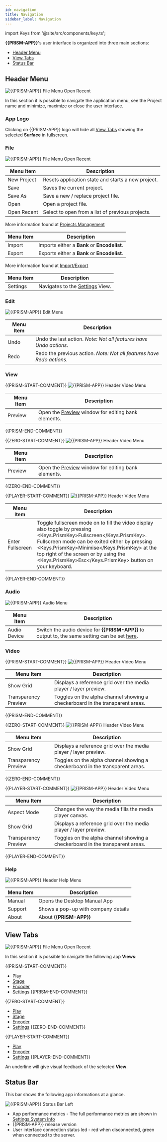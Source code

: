 ```yaml
---
id: navigation
title: Navigation
sidebar_label: Navigation
---
```


import Keys from '@site/src/components/key.ts';

**{{PRISM-APP}}**'s user interface is organized into three main sections:

- [Header Menu](./navigation#header-menu)
- [View Tabs](./navigation#view-tabs)
- [Status Bar](./navigation#status-bar)

## Header Menu
![{{PRISM-APP}} File Menu Open Recent](/prismdocs/images/navigation/{{PRISM-APP-LOWER}}-header-menu.png)

In this section it is possible to navigate the application menu, see the Project name and minimize, maximize or close the user interface.

### App Logo
Clicking on {{PRISM-APP}} logo will hide all [View Tabs](./navigation#view-tabs) showing the selected **Surface** in fullscreen.

### File

![{{PRISM-APP}} File Menu Open Recent](/prismdocs/images/navigation/header-file-recent.png)

|  Menu Item  |   Description   |
|-------------|-----------------|
| New Project |  Resets application state and starts a new project. |
| Save   | Saves the current project. |
| Save As | Save a new / replace project file. |
| Open | Open a project file. |
| Open Recent | Select to open from a list of previous projects. |

More information found at [Projects Management](../quick-start/projects-management) 

|  Menu Item  |   Description   |
|-------------|-----------------|
| Import |  Imports either a **Bank** or **Encodelist**. |
| Export   | Exports either a **Bank** or **Encodelist**. |

More information found at [Import/Export](../quick-start/import-export)

|  Menu Item  |   Description   |
|-------------|-----------------|
| Settings |  Navigates to the [Settings](../settings) View.|

### Edit

![{{PRISM-APP}} Edit Menu](/prismdocs/images/navigation/header-edit.png)

|  Menu Item  |   Description   |
|-------------|-----------------|
|    Undo     |  Undo the last action. *Note: Not all features have Undo actions*. |
|    Redo   |  Redo the previous action. *Note: Not all features have Redo actions*. |

### View

{{PRISM-START-COMMENT}}
![{{PRISM-APP}} Header Video Menu](/prismdocs/images/navigation/zero-prism-header-view.png)

|  Menu Item  |   Description   |
|-------------|-----------------|
| Preview | Open the [Preview](../play/banks#preview) window for editing bank elements.|
{{PRISM-END-COMMENT}}

{{ZERO-START-COMMENT}}
![{{PRISM-APP}} Header Video Menu](/prismdocs/images/navigation/zero-prism-header-view.png)

|  Menu Item  |   Description   |
|-------------|-----------------|
| Preview | Open the [Preview](../preview) window for editing bank elements.|
{{ZERO-END-COMMENT}}

{{PLAYER-START-COMMENT}}
![{{PRISM-APP}} Header Video Menu](/prismdocs/images/navigation/player-header-view.png)

|  Menu Item  |   Description   |
|-------------|-----------------|
| Enter Fullscreen  | Toggle fullscreen mode on to fill the video display also toggle by pressing <Keys.PrismKey>Fullscreen</Keys.PrismKey>. Fullscreen mode can be exited either by pressing <Keys.PrismKey>Minimise</Keys.PrismKey> at the top right of the screen or by using the <Keys.PrismKey>Esc</Keys.PrismKey> button on your keyboard.|
{{PLAYER-END-COMMENT}}

### Audio

![{{PRISM-APP}} Audio Menu](/prismdocs/images/navigation/header-audio.png)

|  Menu Item   |   Description   |
|--------------|-----------------|
| Audio Device | Switch the audio device for **{{PRISM-APP}}** to output to, the same setting can be set [here](../settings/settings-general#audio). |

### Video

{{PRISM-START-COMMENT}}
![{{PRISM-APP}} Header Video Menu](/prismdocs/images/navigation/zero-prism-header-video.png)

|  Menu Item  |   Description   |
|-------------|-----------------|
| Show Grid   |   Displays a reference grid over the media player / layer preview. |
| Transparency Preview |  Toggles on the alpha channel showing a checkerboard in the transparent areas. |
{{PRISM-END-COMMENT}}

{{ZERO-START-COMMENT}}
![{{PRISM-APP}} Header Video Menu](/prismdocs/images/navigation/zero-prism-header-video.png)

|  Menu Item  |   Description   |
|-------------|-----------------|
| Show Grid   |   Displays a reference grid over the media player / layer preview. |
| Transparency Preview |  Toggles on the alpha channel showing a checkerboard in the transparent areas. |
{{ZERO-END-COMMENT}}

{{PLAYER-START-COMMENT}}
![{{PRISM-APP}} Header Video Menu](/prismdocs/images/navigation/player-header-video.png)

|  Menu Item  |   Description   |
|-------------|-----------------|
| Aspect Mode |  Changes the way the media fills the media player canvas. |
| Show Grid   | Displays a reference grid over the media player / layer preview. |
| Transparency Preview | Toggles on the alpha channel showing a checkerboard in the transparent areas. |
{{PLAYER-END-COMMENT}}

### Help

![{{PRISM-APP}} Header Help Menu](/prismdocs/images/navigation/header-help.png)

| Menu Item | Description |
|-----------|-------------|
| Manual  | Opens the Desktop Manual App |
| Support | Shows a pop-up with company details |
| About   | About **{{PRISM-APP}}**

## View Tabs
![{{PRISM-APP}} File Menu Open Recent](/prismdocs/images/navigation/view-tabs.png)

In this section it is possible to navigate the following app **Views**:

{{PRISM-START-COMMENT}}
- [Play](../play)
- [Stage](../stage)
- [Encoder](../encoder)
- [Settings](../settings)
{{PRISM-END-COMMENT}}

{{ZERO-START-COMMENT}}
- [Play](../play)
- [Stage](../stage)
- [Encoder](../encoder)
- [Settings](../settings)
{{ZERO-END-COMMENT}}

{{PLAYER-START-COMMENT}}
- [Play](../play)
- [Encoder](../encoder)
- [Settings](../settings)
{{PLAYER-END-COMMENT}}

An underline will give visual feedback of the selected **View**.

## Status Bar

This bar shows the following app informations at a glance.

![{{PRISM-APP}} Status Bar Left](/prismdocs/images/navigation/{{PRISM-APP-LOWER}}-status-bar.png)

- App performance metrics - The full performance metrics are shown in [Settings System Info](../settings/settings-system-info)
- {{PRISM-APP}} release version
- User interface connection status led - red when disconnected, green when connected to the server.
